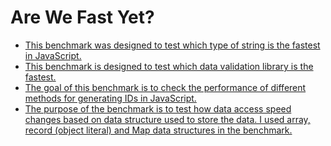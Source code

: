 # Are We Fast Yet?

- [This benchmark was designed to test which type of string is the fastest in JavaScript.](src/benchmarks/string-types.md)
- [This benchmark is designed to test which data validation library is the fastest.](src/benchmarks/json-validation.md)
- [The goal of this benchmark is to check the performance of different methods for generating IDs in JavaScript.](src/benchmarks/id-generators.md)
- [The purpose of the benchmark is to test how data access speed changes based on data structure used to store the data. I used array, record (object literal) and Map data structures in the benchmark.](src/benchmarks/find-element-in.md)
